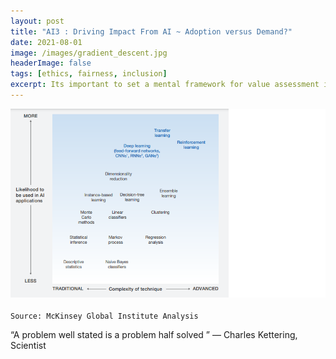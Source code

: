 ```yaml
---
layout: post
title: "AI3 : Driving Impact From AI ~ Adoption versus Demand?"
date: 2021-08-01
image: /images/gradient_descent.jpg
headerImage: false
tags: [ethics, fairness, inclusion] 
excerpt: Its important to set a mental framework for value assessment in mapping AI techniques to business problem types. This blog examines a view analyzing AI against its business application complexity.
---
```


<img src="/images/AI-General/AIML_Complexity_Matrix.png" class="inline"/><br>        
`Source: McKinsey Global Institute Analysis`

“A problem well stated is a problem half solved ” — Charles Kettering, Scientist

